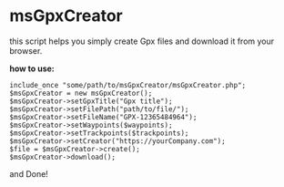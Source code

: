 # msGpxCreator
this script helps you simply create Gpx files and download it from your browser.

**how to use:**
```objc
include_once "some/path/to/msGpxCreator/msGpxCreator.php";
$msGpxCreator = new msGpxCreator();
$msGpxCreator->setGpxTitle("Gpx title");
$msGpxCreator->setFilePath("path/to/file/");
$msGpxCreator->setFileName("GPX-12365484964");
$msGpxCreator->setWaypoints($waypoints);
$msGpxCreator->setTrackpoints($trackpoints);
$msGpxCreator->setCreator("https://yourCompany.com");
$file = $msGpxCreator->create();
$msGpxCreator->download();
```
and Done!
